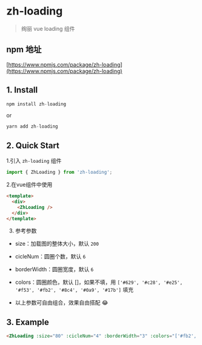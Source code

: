 # zh-loading
> 绚丽 vue loading 组件
## npm 地址
[https://www.npmjs.com/package/zh-loading](https://www.npmjs.com/package/zh-loading)


## 1. Install
  ```js
  npm install zh-loading
  ```
  or
  ```js
  yarn add zh-loading
  ```

## 2. Quick Start
1.引入 `zh-loading` 组件
```js
import { ZhLoading } from 'zh-loading';
```

2.在vue组件中使用
```html
<template>
  <div>
    <ZhLoading />
  </div>
</template>
```

3. 参考参数
  - size：加载图的整体大小，默认 `200`

  - cicleNum：圆圈个数，默认 `6`

  - borderWidth：圆圈宽度，默认 `6`

  - colors：圆圈颜色，默认 []，如果不填，用 `['#629', '#c28', '#e25', '#f53', '#fb2', '#8c4', '#0a9', '#17b']` 填充

  - 以上参数可自由组合，效果自由搭配 😂 

## 3. Example

``` html
<ZhLoading :size="80" :cicleNum="4" :borderWidth="3" :colors="['#fb2', '#8c4', '#0a9', '#17b']" />
```

